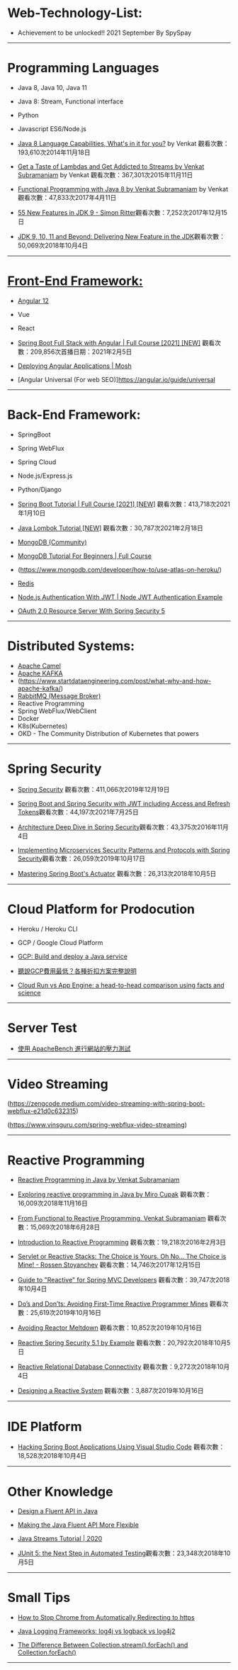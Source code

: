 # Web-Technology-List: 
* Achievement to be unlocked!! 2021 September By SpySpay
---

# Programming Languages
* Java 8, Java 10, Java 11  
* Java 8: Stream, Functional interface
* Python
* Javascript ES6/Node.js
* [Java 8 Language Capabilities, What's in it for you?](https://www.youtube.com/watch?v=j9nj5dTo54Q) by Venkat 觀看次數：193,610次2014年11月18日
* [Get a Taste of Lambdas and Get Addicted to Streams by Venkat Subramaniam](https://www.youtube.com/watch?v=1OpAgZvYXLQ) by Venkat 觀看次數：367,301次2015年11月11日

* [Functional Programming with Java 8 by Venkat Subramaniam](https://www.youtube.com/watch?v=15X0qFtBqiQ) by Venkat 觀看次數：47,833次2017年4月11日

* [55 New Features in JDK 9 - Simon Ritter](https://www.youtube.com/watch?v=OFwjfUyJqUA)觀看次數：7,252次2017年12月15日
* [JDK 9, 10, 11 and Beyond: Delivering New Feature in the JDK](https://www.youtube.com/watch?v=mFyzyVnYcoY)觀看次數：50,069次2018年10月4日

---

# <u>**Front-End Framework:**</u>

* [Angular 12](https://angular.io/guide/updating-to-version-12)
* Vue
* React  

* [Spring Boot Full Stack with Angular | Full Course [2021] [NEW]](https://www.youtube.com/watch?v=Gx4iBLKLVHk) 觀看次數：209,856次首播日期：2021年2月5日

* [Deploying Angular Applications | Mosh](https://www.youtube.com/watch?v=vwyvMZStS54)

* [Angular Universal (For web SEO)]https://angular.io/guide/universal

---

# Back-End Framework:

* SpringBoot
* Spring WebFlux
* Spring Cloud 
* Node.js/Express.js
* Python/Django  


* [Spring Boot Tutorial | Full Course [2021] [NEW]](https://www.youtube.com/watch?v=9SGDpanrc8U) 觀看次數：413,718次2021年1月10日

* [Java Lombok Tutorial [NEW]](https://www.youtube.com/watch?v=z7bsNF2Dtf0) 觀看次數：30,787次2021年2月18日

* [MongoDB (Community)](https://www.mongodb.com/try/download/community)  
* [MongoDB Tutorial For Beginners | Full Course](https://www.youtube.com/watch?v=Www6cTUymCY)

* (https://www.mongodb.com/developer/how-to/use-atlas-on-heroku/)

* [Redis](https://redis.io/download)  


* [Node.js Authentication With JWT | Node JWT Authentication Example](https://www.youtube.com/watch?v=wKddzNMDnaQ)  

* [OAuth 2.0 Resource Server With Spring Security 5](https://www.baeldung.com/spring-security-oauth-resource-server)

---

# Distributed Systems:

* [Apache Camel](https://camel.apache.org/)
* [Apache KAFKA](https://kafka.apache.org/)
* (https://www.startdataengineering.com/post/what-why-and-how-apache-kafka/)
* [RabbitMQ (Message Broker)](https://www.rabbitmq.com/)
* Reactive Programming 
* Spring WebFlux/WebClient 
* Docker 
* K8s(Kubernetes) 
* OKD - The Community Distribution of Kubernetes that powers

---
# Spring Security

* [Spring Security](https://www.youtube.com/watch?v=her_7pa0vrg)  觀看次數：411,066次2019年12月19日
* [Spring Boot and Spring Security with JWT including Access and Refresh Tokens](https://www.youtube.com/watch?v=VVn9OG9nfH0)觀看次數：44,197次2021年7月25日  
* [Architecture Deep Dive in Spring Security](https://www.youtube.com/watch?v=AdsnM6OTepc)觀看次數：43,375次2016年11月4日  
* [Implementing Microservices Security Patterns and Protocols with Spring Security](https://www.youtube.com/watch?v=JnYIsvJY7gM)觀看次數：26,059次2019年10月17日

* [Mastering Spring Boot's Actuator](https://www.youtube.com/watch?v=otcYECeFS6Y) 觀看次數：26,313次2018年10月5日

---
# Cloud Platform for Prodocution
* Heroku / Heroku CLI
* GCP / Google Cloud Platform
* [GCP: Build and deploy a Java service](https://cloud.google.com/run/docs/quickstarts/build-and-deploy/java?hl=zh-tw)
* [聽說GCP費用最低？各種折扣方案完整說明](https://blog.cloud-ace.tw/google-cloud-platform/gcp-is-cheap-each-discount-plan-introduction/)

* [Cloud Run vs App Engine: a head-to-head comparison using facts and science](https://dev.to/pcraig3/cloud-run-vs-app-engine-a-head-to-head-comparison-using-facts-and-science-1225)

---
# Server Test

* [使用 ApacheBench 進行網站的壓力測試](https://blog.miniasp.com/post/2008/06/30/Using-ApacheBench-ab-to-to-Web-stress-test)


---

# Video Streaming


(https://zengcode.medium.com/video-streaming-with-spring-boot-webflux-e21d0c632315)

(https://www.vinsguru.com/spring-webflux-video-streaming)

---

# Reactive Programming

* [Reactive Programming in Java by Venkat Subramaniam](https://www.youtube.com/watch?v=f3acAsSZPhU)

* [Exploring reactive programming in Java by Miro Cupak](https://www.youtube.com/watch?v=nP-UeleMgE4) 觀看次數：16,009次2018年11月16日

* [From Functional to Reactive Programming, Venkat Subramaniam](https://www.youtube.com/watch?v=U_NgcAg7jyY) 觀看次數：15,069次2018年6月28日

* [Introduction to Reactive Programming](https://www.youtube.com/watch?v=fec9nEIybp0)
觀看次數：19,218次2016年2月3日

* [Servlet or Reactive Stacks: The Choice is Yours. Oh No... The Choice is Mine! - Rossen Stoyanchev](https://www.youtube.com/watch?v=Dp_aJh-akkU)
觀看次數：14,746次2017年12月15日

* [Guide to "Reactive" for Spring MVC Developers](https://www.youtube.com/watch?v=IZ2SoXUiS7M)
觀看次數：39,747次2018年10月4日

* [Do’s and Don’ts: Avoiding First-Time Reactive Programmer Mines](https://www.youtube.com/watch?v=0rnMIueRKNU)
觀看次數：25,619次2019年10月16日

* [Avoiding Reactor Meltdown](https://www.youtube.com/watch?v=xCu73WVg8Ps)
觀看次數：10,852次2019年10月16日

* [Reactive Spring Security 5.1 by Example](https://www.youtube.com/watch?v=YcAufUtfm44)
觀看次數：20,792次2018年10月5日

* [Reactive Relational Database Connectivity](https://www.youtube.com/watch?v=idApf9DMdfk)
觀看次數：9,272次2018年10月4日  

* [Designing a Reactive System](https://www.youtube.com/watch?v=Iwn8sBMf_P4)
觀看次數：3,887次2019年10月16日  

---
# IDE Platform
* [Hacking Spring Boot Applications Using Visual Studio Code](https://www.youtube.com/watch?v=2uBR1HoNepc) 觀看次數：18,528次2018年10月4日


---
# Other Knowledge

* [Design a Fluent API in Java](https://dzone.com/articles/java-fluent-api-design)

* [Making the Java Fluent API More Flexible](https://dzone.com/articles/making-java-fluent-api-more-flexible)

* [Java Streams Tutorial | 2020](https://www.youtube.com/watch?v=Q93JsQ8vcwY)

* [JUnit 5: the Next Step in Automated Testing](https://www.youtube.com/watch?v=K7g2HUhWbNE)觀看次數：23,348次2018年10月5日

---
# Small Tips

* [How to Stop Chrome from Automatically Redirecting to https](https://howchoo.com/chrome/stop-chrome-from-automatically-redirecting-https)

* [Java Logging Frameworks: log4j vs logback vs log4j2](https://stackify.com/compare-java-logging-frameworks/)

* [The Difference Between Collection.stream().forEach() and Collection.forEach()](https://www.baeldung.com/java-collection-stream-foreach)

---

